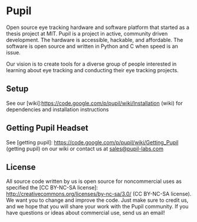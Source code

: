 # Pupil
Open source eye tracking hardware and software platform that started as a thesis project at MIT. Pupil is a project in active, community driven development. The hardware is accessible, hackable, and affordable. The software is open source and written in Python and C when speed is an issue.

Our vision is to create tools for a diverse group of people interested in learning about eye tracking and conducting their eye tracking projects.

## Setup
See our [wiki]:https://code.google.com/p/pupil/wiki/Installation (wiki) for dependencies and installation instructions

## Getting Pupil Headset
See [getting pupil]: https://code.google.com/p/pupil/wiki/Getting_Pupil (getting pupil) on our wiki or contact us at <sales@pupil-labs.com>

## License
All source code written by us is open source for noncommercial uses as specified the [CC BY-NC-SA license]: http://creativecommons.org/licenses/by-nc-sa/3.0/ (CC BY-NC-SA license). We want you to change and improve the code. Just make sure to credit us, and we hope that you will share your work with the Pupil community.  If you have questions or ideas about commercial use, send us an email!